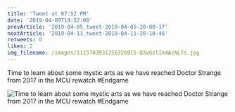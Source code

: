 ```yaml
---
title: 'Tweet at 07:52 PM'
date: '2019-04-09T19:52:00'
prevArticle: '2019-04-05_tweet-2019-04-05-20-00-17'
nextArticle: '2019-04-11_tweet-2019-04-11-20-10-46'
retweets: 0
likes: 2
img_filename: /images/1115703931756326915-D3vGzlIX4AcNLfs.jpg
---
```

Time to learn about some mystic arts as we have reached Doctor Strange from 2017 in the MCU rewatch #Endgame

![Time to learn about some mystic arts as we have reached Doctor Strange from 2017 in the MCU rewatch #Endgame](/images/1115703931756326915-D3vGzlIX4AcNLfs.jpg "Time to learn about some mystic arts as we have reached Doctor Strange from 2017 in the MCU rewatch #Endgame")